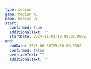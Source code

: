 ```yaml
---
type: season
game: Median XL
name: Season 38
start:
  confirmed: true
  additionalText: ""
  startDate: 2024-11-01T19:00:00.000Z
end:
  endDate: 2025-06-30T09:00:00.000Z
  confirmed: false
  overrideText: ""
  additionalText: ""
---
```

